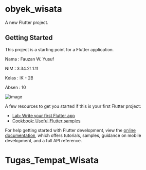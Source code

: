 # obyek_wisata

A new Flutter project.

## Getting Started

This project is a starting point for a Flutter application.

Nama : Fauzan W. Yusuf

NIM : 3.34.21.1.11

Kelas : IK - 2B

Absen : 10

![image](https://user-images.githubusercontent.com/121244501/212310611-f9afc8a8-4376-49ec-a066-3b61743defa8.png)

A few resources to get you started if this is your first Flutter project:

- [Lab: Write your first Flutter app](https://docs.flutter.dev/get-started/codelab)
- [Cookbook: Useful Flutter samples](https://docs.flutter.dev/cookbook)

For help getting started with Flutter development, view the
[online documentation](https://docs.flutter.dev/), which offers tutorials,
samples, guidance on mobile development, and a full API reference.
# Tugas_Tempat_Wisata
